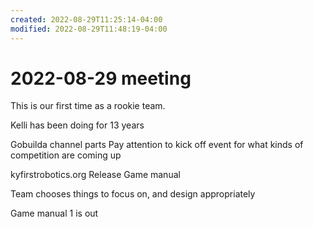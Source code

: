 ```yaml
---
created: 2022-08-29T11:25:14-04:00
modified: 2022-08-29T11:48:19-04:00
---
```


# 2022-08-29 meeting

This is our first time as a rookie team.

Kelli has been doing for 13 years

Gobuilda channel parts
Pay attention to kick off event for what kinds of competition are coming up

kyfirstrobotics.org
Release
  Game manual

Team chooses things to focus on, and design appropriately

Game manual 1 is out
